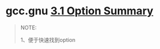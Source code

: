 # gcc.gnu [3.1 Option Summary](https://gcc.gnu.org/onlinedocs/gcc-10.3.0/gcc/Option-Summary.html#Option-Summary)

> NOTE:
>
> 1、便于快速找到option

